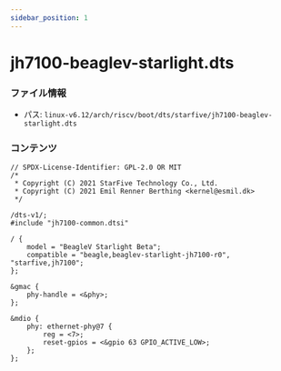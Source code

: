```yaml
---
sidebar_position: 1
---
```

# jh7100-beaglev-starlight.dts

### ファイル情報

- パス: `linux-v6.12/arch/riscv/boot/dts/starfive/jh7100-beaglev-starlight.dts`

### コンテンツ

```dts
// SPDX-License-Identifier: GPL-2.0 OR MIT
/*
 * Copyright (C) 2021 StarFive Technology Co., Ltd.
 * Copyright (C) 2021 Emil Renner Berthing <kernel@esmil.dk>
 */

/dts-v1/;
#include "jh7100-common.dtsi"

/ {
	model = "BeagleV Starlight Beta";
	compatible = "beagle,beaglev-starlight-jh7100-r0", "starfive,jh7100";
};

&gmac {
	phy-handle = <&phy>;
};

&mdio {
	phy: ethernet-phy@7 {
		reg = <7>;
		reset-gpios = <&gpio 63 GPIO_ACTIVE_LOW>;
	};
};

```

